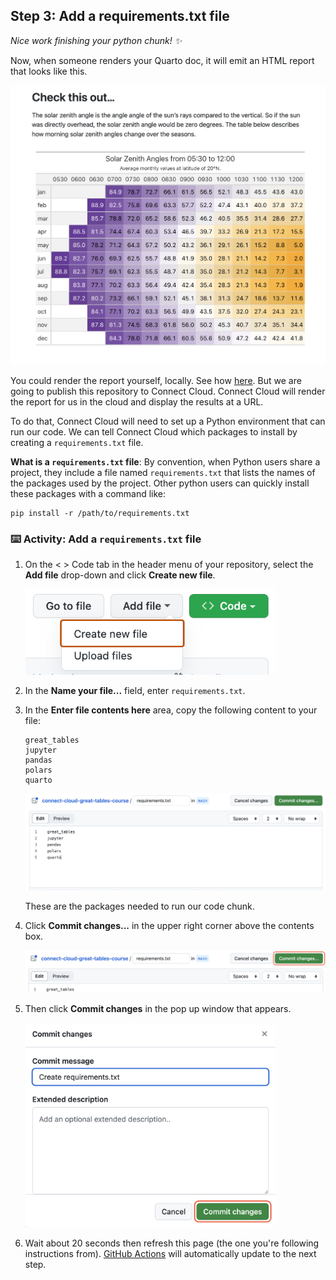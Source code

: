 <!--
  <<< Author notes: Step 3 >>>
  Start this step by acknowledging the previous step.
  Define terms and link to docs.github.com.
  TBD-step-3-notes.
-->

## Step 3: Add a requirements.txt file

_Nice work finishing your python chunk! :sparkles:_

Now, when someone renders your Quarto doc, it will emit an HTML report that looks like this.

<img src="/images/finished-report.png" width="600"/>

You could render the report yourself, locally. See how [here](https://quarto.org/docs/get-started/authoring/vscode.html#rendering). But we are going to publish this repository to Connect Cloud. Connect Cloud will render the report for us in the cloud and display the results at a URL. 

To do that, Connect Cloud will need to set up a Python environment that can run our code. We can tell Connect Cloud which packages to install by creating a `requirements.txt` file. 

**What is a `requirements.txt` file**: By convention, when Python users share a project, they include a file named `requirements.txt` that lists the names of the packages used by the project. Other python users can quickly install these packages with a command like:

```
pip install -r /path/to/requirements.txt
```

### :keyboard: Activity: Add a `requirements.txt` file

1. On the < > Code tab in the header menu of your repository, select the **Add file** drop-down and click **Create new file**.

   <img src="/images/create-new-file.png" width="400"/>

3. In the **Name your file...** field, enter `requirements.txt`.

4. In the **Enter file contents here** area, copy the following content to your file:

   ```
   great_tables
   jupyter
   pandas
   polars
   quarto
   ```

   <img src="/images/requirements.png" width="600"/>

   These are the packages needed to run our code chunk.

6. Click **Commit changes...** in the upper right corner above the contents box.

   <img src="/images/commit-top-of-page-3.png" width="600"/>

7. Then click **Commit changes** in the pop up window that appears.

   <img src="/images/commit-full-screen-3.png" width="400"/>
   
8. Wait about 20 seconds then refresh this page (the one you're following instructions from). [GitHub Actions](https://docs.github.com/en/actions) will automatically update to the next step.
